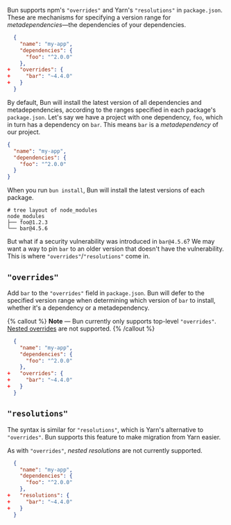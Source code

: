 Bun supports npm's `"overrides"` and Yarn's `"resolutions"` in `package.json`. These are mechanisms for specifying a version range for _metadependencies_—the dependencies of your dependencies.

```json-diff#package.json
  {
    "name": "my-app",
    "dependencies": {
      "foo": "^2.0.0"
    },
+   "overrides": {
+     "bar": "~4.4.0"
+   }
  }
```

By default, Bun will install the latest version of all dependencies and metadependencies, according to the ranges specified in each package's `package.json`. Let's say we have a project with one dependency, `foo`, which in turn has a dependency on `bar`. This means `bar` is a _metadependency_ of our project.

```json#package.json
{
  "name": "my-app",
  "dependencies": {
    "foo": "^2.0.0"
  }
}
```

When you run `bun install`, Bun will install the latest versions of each package.

```
# tree layout of node_modules
node_modules
├── foo@1.2.3
└── bar@4.5.6
```

But what if a security vulnerability was introduced in `bar@4.5.6`? We may want a way to pin `bar` to an older version that doesn't have the vulnerability. This is where `"overrides"`/`"resolutions"` come in.

## `"overrides"`

Add `bar` to the `"overrides"` field in `package.json`. Bun will defer to the specified version range when determining which version of `bar` to install, whether it's a dependency or a metadependency.

{% callout %}
**Note** — Bun currently only supports top-level `"overrides"`. [Nested overrides](https://docs.npmjs.com/cli/v9/configuring-npm/package-json#overrides) are not supported.
{% /callout %}

```json-diff#package.json
  {
    "name": "my-app",
    "dependencies": {
      "foo": "^2.0.0"
    },
+   "overrides": {
+     "bar": "~4.4.0"
+   }
  }
```

## `"resolutions"`

The syntax is similar for `"resolutions"`, which is Yarn's alternative to `"overrides"`. Bun supports this feature to make migration from Yarn easier.

As with `"overrides"`, _nested resolutions_ are not currently supported.

```json-diff#package.json
  {
    "name": "my-app",
    "dependencies": {
      "foo": "^2.0.0"
    },
+   "resolutions": {
+     "bar": "~4.4.0"
+   }
  }
```
